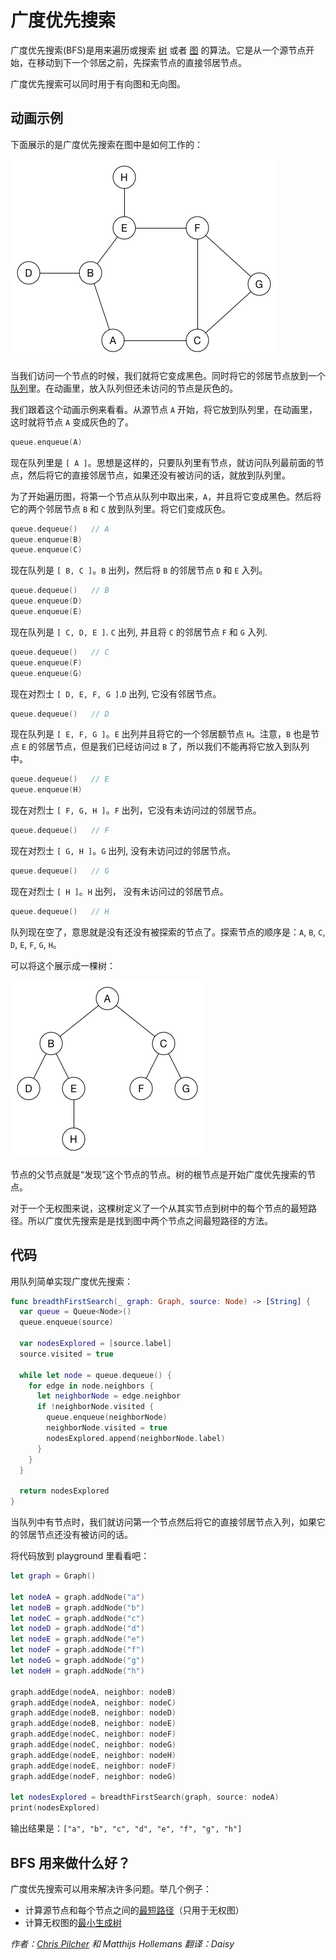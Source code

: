 # 广度优先搜索

广度优先搜索(BFS)是用来遍历或搜索 [树](../Tree/README-CN.markdown) 或者 [图](../Graph/README-CN.markdown) 的算法。它是从一个源节点开始，在移动到下一个邻居之前，先探索节点的直接邻居节点。

广度优先搜索可以同时用于有向图和无向图。

## 动画示例

下面展示的是广度优先搜索在图中是如何工作的：

![Animated example of a breadth-first search](Images/AnimatedExample.gif)

当我们访问一个节点的时候，我们就将它变成黑色。同时将它的邻居节点放到一个[队列](../Queue/README-CN.markdown)里。在动画里，放入队列但还未访问的节点是灰色的。

我们跟着这个动画示例来看看。从源节点 `A` 开始，将它放到队列里，在动画里，这时就将节点 `A` 变成灰色的了。

```swift
queue.enqueue(A)
```

现在队列里是 `[ A ]`。思想是这样的，只要队列里有节点，就访问队列最前面的节点，然后将它的直接邻居节点，如果还没有被访问的话，就放到队列里。

为了开始遍历图，将第一个节点从队列中取出来，`A`，并且将它变成黑色。然后将它的两个邻居节点 `B` 和 `C` 放到队列里。将它们变成灰色。

```swift
queue.dequeue()   // A
queue.enqueue(B)
queue.enqueue(C)
```

现在队列是 `[ B, C ]`。`B` 出列，然后将 `B` 的邻居节点 `D` 和 `E` 入列。

```swift
queue.dequeue()   // B
queue.enqueue(D)
queue.enqueue(E)
```

现在队列是 `[ C, D, E ]`. `C` 出列, 并且将 `C` 的邻居节点 `F` 和 `G` 入列.

```swift
queue.dequeue()   // C
queue.enqueue(F)
queue.enqueue(G)
```

现在对烈士 `[ D, E, F, G ]`.`D` 出列, 它没有邻居节点。

```swift
queue.dequeue()   // D
```

现在队列是 `[ E, F, G ]`。`E` 出列并且将它的一个邻居额节点 `H`。注意，`B` 也是节点 `E` 的邻居节点，但是我们已经访问过 `B` 了，所以我们不能再将它放入到队列中。 

```swift
queue.dequeue()   // E
queue.enqueue(H)
```

现在对烈士 `[ F, G, H ]`。`F` 出列，它没有未访问过的邻居节点。 

```swift
queue.dequeue()   // F
```

现在对烈士 `[ G, H ]`。`G` 出列, 没有未访问过的邻居节点。

```swift
queue.dequeue()   // G
```

现在对烈士 `[ H ]`。`H` 出列， 没有未访问过的邻居节点。

```swift
queue.dequeue()   // H
```

队列现在空了，意思就是没有还没有被探索的节点了。探索节点的顺序是：`A`, `B`, `C`, `D`, `E`, `F`, `G`, `H`。

可以将这个展示成一棵树：

![The BFS tree](Images/TraversalTree.png)

节点的父节点就是“发现”这个节点的节点。树的根节点是开始广度优先搜索的节点。

对于一个无权图来说，这棵树定义了一个从其实节点到树中的每个节点的最短路径。所以广度优先搜索是是找到图中两个节点之间最短路径的方法。

## 代码

用队列简单实现广度优先搜索：

```swift
func breadthFirstSearch(_ graph: Graph, source: Node) -> [String] {
  var queue = Queue<Node>()
  queue.enqueue(source)

  var nodesExplored = [source.label]
  source.visited = true

  while let node = queue.dequeue() {
    for edge in node.neighbors {
      let neighborNode = edge.neighbor
      if !neighborNode.visited {
        queue.enqueue(neighborNode)
        neighborNode.visited = true
        nodesExplored.append(neighborNode.label)
      }
    }
  }

  return nodesExplored
}
```

当队列中有节点时，我们就访问第一个节点然后将它的直接邻居节点入列，如果它的邻居节点还没有被访问的话。

将代码放到 playground 里看看吧：

```swift
let graph = Graph()

let nodeA = graph.addNode("a")
let nodeB = graph.addNode("b")
let nodeC = graph.addNode("c")
let nodeD = graph.addNode("d")
let nodeE = graph.addNode("e")
let nodeF = graph.addNode("f")
let nodeG = graph.addNode("g")
let nodeH = graph.addNode("h")

graph.addEdge(nodeA, neighbor: nodeB)
graph.addEdge(nodeA, neighbor: nodeC)
graph.addEdge(nodeB, neighbor: nodeD)
graph.addEdge(nodeB, neighbor: nodeE)
graph.addEdge(nodeC, neighbor: nodeF)
graph.addEdge(nodeC, neighbor: nodeG)
graph.addEdge(nodeE, neighbor: nodeH)
graph.addEdge(nodeE, neighbor: nodeF)
graph.addEdge(nodeF, neighbor: nodeG)

let nodesExplored = breadthFirstSearch(graph, source: nodeA)
print(nodesExplored)
```

输出结果是：`["a", "b", "c", "d", "e", "f", "g", "h"]`
   
## BFS 用来做什么好？

广度优先搜索可以用来解决许多问题。举几个例子：

* 计算源节点和每个节点之间的[最短路径](../Shortest%20Path/README-CN.markdown)（只用于无权图）
* 计算无权图的[最小生成树](../Minimum%20Spanning%20Tree%20(无权)/README-CN.markdown)

*作者：[Chris Pilcher](https://github.com/chris-pilcher) 和 Matthijs Hollemans 翻译：Daisy*


